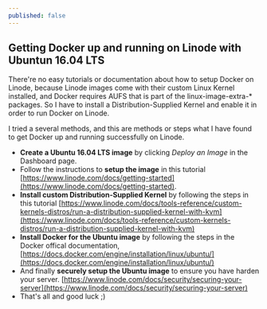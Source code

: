 ```yaml
---
published: false
---
```

## Getting Docker up and running on Linode with Ubuntun 16.04 LTS

There're no easy tutorials or documentation about how to setup Docker on Linode, because Linode images come with their custom Linux Kernel installed, and Docker requires AUFS that is part of the linux-image-extra-* packages. So I have to install a Distribution-Supplied Kernel and enable it in order to run Docker on Linode. 

I tried a several methods, and this are methods or steps what I have found to get Docker up and running successfully on Linode.

- **Create a Ubuntu 16.04 LTS image** by clicking *Deploy an Image* in the Dashboard page.
- Follow the instructions to **setup the image** in this tutorial [https://www.linode.com/docs/getting-started](https://www.linode.com/docs/getting-started).
- **Install custom Distribution-Supplied Kernel** by following the steps in this tutorial [https://www.linode.com/docs/tools-reference/custom-kernels-distros/run-a-distribution-supplied-kernel-with-kvm](https://www.linode.com/docs/tools-reference/custom-kernels-distros/run-a-distribution-supplied-kernel-with-kvm)
- **Install Docker for the Ubuntu image** by following the steps in the Docker offical documentation, [https://docs.docker.com/engine/installation/linux/ubuntu/](https://docs.docker.com/engine/installation/linux/ubuntu/)
- And finally **securely setup the Ubuntu image** to ensure you have harden your server. [https://www.linode.com/docs/security/securing-your-server](https://www.linode.com/docs/security/securing-your-server)
- That's all and good luck ;)
